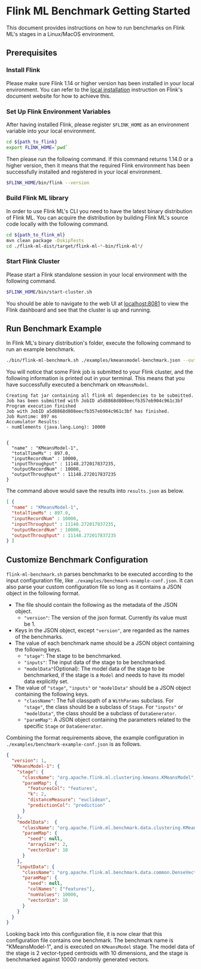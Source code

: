 # Flink ML Benchmark Getting Started

This document provides instructions on how to run benchmarks on Flink ML's
stages in a Linux/MacOS environment.

## Prerequisites

### Install Flink

Please make sure Flink 1.14 or higher version has been installed in your local
environment. You can refer to the [local
installation](https://nightlies.apache.org/flink/flink-docs-master/docs/try-flink/local_installation/)
instruction on Flink's document website for how to achieve this.

### Set Up Flink Environment Variables

After having installed Flink, please register `$FLINK_HOME` as an environment
variable into your local environment.

```bash
cd ${path_to_flink}
export FLINK_HOME=`pwd`
```

Then please run the following command. If this command returns 1.14.0 or a
higher version, then it means that the required Flink environment has been
successfully installed and registered in your local environment.

```bash
$FLINK_HOME/bin/flink --version
```

[//]: # (TODO: Add instructions to download binary distribution when release is
    available)
### Build Flink ML library

In order to use Flink ML's CLI you need to have the latest binary distribution
of Flink ML. You can acquire the distribution by building Flink ML's source code
locally with the following command.

```bash
cd ${path_to_flink_ml}
mvn clean package -DskipTests
cd ./flink-ml-dist/target/flink-ml-*-bin/flink-ml*/
```

### Start Flink Cluster

Please start a Flink standalone session in your local environment with the
following command.

```bash
$FLINK_HOME/bin/start-cluster.sh
```

You should be able to navigate to the web UI at
[localhost:8081](http://localhost:8081/) to view the Flink dashboard and see
that the cluster is up and running.

## Run Benchmark Example

In Flink ML's binary distribution's folder, execute the following command to run
an example benchmark.

```bash
./bin/flink-ml-benchmark.sh ./examples/kmeansmodel-benchmark.json --output-file results.json
```

You will notice that some Flink job is submitted to your Flink cluster, and the
following information is printed out in your terminal. This means that you have
successfully executed a benchmark on `KMeansModel`.

```
Creating fat jar containing all flink ml dependencies to be submitted.
Job has been submitted with JobID a5d8868d808eecfb357eb904c961c3bf
Program execution finished
Job with JobID a5d8868d808eecfb357eb904c961c3bf has finished.
Job Runtime: 897 ms
Accumulator Results: 
- numElements (java.lang.Long): 10000


{
  "name" : "KMeansModel-1",
  "totalTimeMs" : 897.0,
  "inputRecordNum" : 10000,
  "inputThroughput" : 11148.272017837235,
  "outputRecordNum" : 10000,
  "outputThroughput" : 11148.272017837235
}
```

The command above would save the results into `results.json` as below.

```json
[ {
  "name" : "KMeansModel-1",
  "totalTimeMs" : 897.0,
  "inputRecordNum" : 10000,
  "inputThroughput" : 11148.272017837235,
  "outputRecordNum" : 10000,
  "outputThroughput" : 11148.272017837235
} ]
```

## Customize Benchmark Configuration

`flink-ml-benchmark.sh` parses benchmarks to be executed according to the input
configuration file, like `./examples/benchmark-example-conf.json`. It can also
parse your custom configuration file so long as it contains a JSON object in the
following format.

- The file should contain the following as the metadata of the JSON object.
  - `"version"`: The version of the json format. Currently its value must be 1.
- Keys in the JSON object, except `"version"`, are regarded as the names of the
  benchmarks.
- The value of each benchmark name should be a JSON object containing the
  following keys.
  - `"stage"`: The stage to be benchmarked.
  - `"inputs"`: The input data of the stage to be benchmarked.
  - `"modelData"`(Optional): The model data of the stage to be benchmarked, if
    the stage is a `Model` and needs to have its model data explicitly set.
- The value of `"stage"`, `"inputs"` or `"modelData"` should be a JSON object
  containing the following keys.
  - `"className"`: The full classpath of a `WithParams` subclass. For `"stage"`,
    the class should be a subclass of `Stage`. For `"inputs"` or `"modelData"`,
    the class should be a subclass of `DataGenerator`.
  - `"paramMap"`: A JSON object containing the parameters related to the
    specific `Stage` or `DataGenerator`.

Combining the format requirements above, the example configuration in
`./examples/benchmark-example-conf.json` is as follows.

```json
{
  "version": 1,
  "KMeansModel-1": {
    "stage": {
      "className": "org.apache.flink.ml.clustering.kmeans.KMeansModel",
      "paramMap": {
        "featuresCol": "features",
        "k": 2,
        "distanceMeasure": "euclidean",
        "predictionCol": "prediction"
      }
    },
    "modelData":  {
      "className": "org.apache.flink.ml.benchmark.data.clustering.KMeansModelDataGenerator",
      "paramMap": {
        "seed": null,
        "arraySize": 2,
        "vectorDim": 10
      }
    },
    "inputData": {
      "className": "org.apache.flink.ml.benchmark.data.common.DenseVectorGenerator",
      "paramMap": {
        "seed": null,
        "colNames": ["features"],
        "numValues": 10000,
        "vectorDim": 10
      }
    }
  }
}
```

Looking back into this configuration file, it is now clear that this
configuration file contains one benchmark. The benchmark name is
"KMeansModel-1", and is executed on `KMeansModel` stage. The model data of the
stage is 2 vector-typed centroids with 10 dimensions, and the stage is
benchmarked against 10000 randomly generated vectors.
